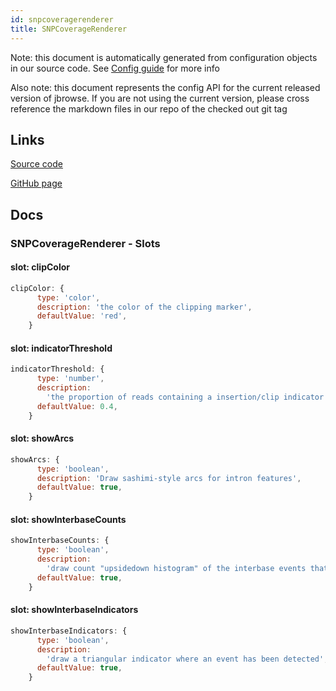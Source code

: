 ```yaml
---
id: snpcoveragerenderer
title: SNPCoverageRenderer
---
```


Note: this document is automatically generated from configuration objects in our
source code. See [Config guide](/docs/config_guide) for more info

Also note: this document represents the config API for the current released
version of jbrowse. If you are not using the current version, please cross
reference the markdown files in our repo of the checked out git tag

## Links

[Source code](https://github.com/GMOD/jbrowse-components/blob/main/plugins/alignments/src/SNPCoverageRenderer/configSchema.ts)

[GitHub page](https://github.com/GMOD/jbrowse-components/tree/main/website/docs/config/SNPCoverageRenderer.md)

## Docs

### SNPCoverageRenderer - Slots

#### slot: clipColor

```js
clipColor: {
      type: 'color',
      description: 'the color of the clipping marker',
      defaultValue: 'red',
    }
```

#### slot: indicatorThreshold

```js
indicatorThreshold: {
      type: 'number',
      description:
        'the proportion of reads containing a insertion/clip indicator',
      defaultValue: 0.4,
    }
```

#### slot: showArcs

```js
showArcs: {
      type: 'boolean',
      description: 'Draw sashimi-style arcs for intron features',
      defaultValue: true,
    }
```

#### slot: showInterbaseCounts

```js
showInterbaseCounts: {
      type: 'boolean',
      description:
        'draw count "upsidedown histogram" of the interbase events that don\'t contribute to the coverage count so are not drawn in the normal histogram',
      defaultValue: true,
    }
```

#### slot: showInterbaseIndicators

```js
showInterbaseIndicators: {
      type: 'boolean',
      description:
        'draw a triangular indicator where an event has been detected',
      defaultValue: true,
    }
```
